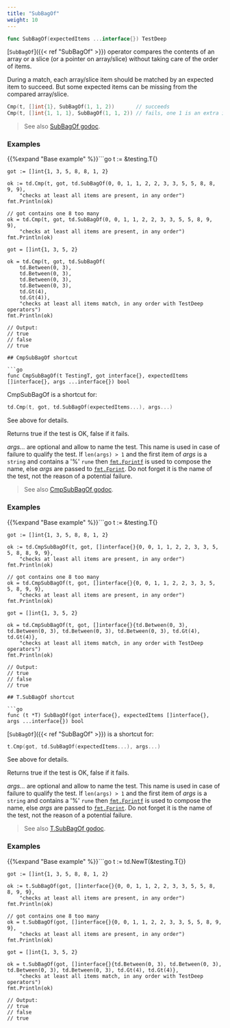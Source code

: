 ```yaml
---
title: "SubBagOf"
weight: 10
---
```


```go
func SubBagOf(expectedItems ...interface{}) TestDeep
```

[`SubBagOf`]({{< ref "SubBagOf" >}}) operator compares the contents of an array or a slice (or a
pointer on array/slice) without taking care of the order of items.

During a match, each array/slice item should be matched by an
expected item to succeed. But some expected items can be missing
from the compared array/slice.

```go
Cmp(t, []int{1}, SubBagOf(1, 1, 2))       // succeeds
Cmp(t, []int{1, 1, 1}, SubBagOf(1, 1, 2)) // fails, one 1 is an extra item
```


> See also [<i class='fas fa-book'></i> SubBagOf godoc](https://godoc.org/github.com/maxatome/go-testdeep/td#SubBagOf).

### Examples

{{%expand "Base example" %}}```go
	t := &testing.T{}

	got := []int{1, 3, 5, 8, 8, 1, 2}

	ok := td.Cmp(t, got, td.SubBagOf(0, 0, 1, 1, 2, 2, 3, 3, 5, 5, 8, 8, 9, 9),
		"checks at least all items are present, in any order")
	fmt.Println(ok)

	// got contains one 8 too many
	ok = td.Cmp(t, got, td.SubBagOf(0, 0, 1, 1, 2, 2, 3, 3, 5, 5, 8, 9, 9),
		"checks at least all items are present, in any order")
	fmt.Println(ok)

	got = []int{1, 3, 5, 2}

	ok = td.Cmp(t, got, td.SubBagOf(
		td.Between(0, 3),
		td.Between(0, 3),
		td.Between(0, 3),
		td.Between(0, 3),
		td.Gt(4),
		td.Gt(4)),
		"checks at least all items match, in any order with TestDeep operators")
	fmt.Println(ok)

	// Output:
	// true
	// false
	// true

```{{% /expand%}}
## CmpSubBagOf shortcut

```go
func CmpSubBagOf(t TestingT, got interface{}, expectedItems []interface{}, args ...interface{}) bool
```

CmpSubBagOf is a shortcut for:

```go
td.Cmp(t, got, td.SubBagOf(expectedItems...), args...)
```

See above for details.

Returns true if the test is OK, false if it fails.

*args...* are optional and allow to name the test. This name is
used in case of failure to qualify the test. If `len(args) > 1` and
the first item of *args* is a `string` and contains a '%' `rune` then
[`fmt.Fprintf`](https://golang.org/pkg/fmt/#Fprintf) is used to compose the name, else *args* are passed to
[`fmt.Fprint`](https://golang.org/pkg/fmt/#Fprint). Do not forget it is the name of the test, not the
reason of a potential failure.


> See also [<i class='fas fa-book'></i> CmpSubBagOf godoc](https://godoc.org/github.com/maxatome/go-testdeep/td#CmpSubBagOf).

### Examples

{{%expand "Base example" %}}```go
	t := &testing.T{}

	got := []int{1, 3, 5, 8, 8, 1, 2}

	ok := td.CmpSubBagOf(t, got, []interface{}{0, 0, 1, 1, 2, 2, 3, 3, 5, 5, 8, 8, 9, 9},
		"checks at least all items are present, in any order")
	fmt.Println(ok)

	// got contains one 8 too many
	ok = td.CmpSubBagOf(t, got, []interface{}{0, 0, 1, 1, 2, 2, 3, 3, 5, 5, 8, 9, 9},
		"checks at least all items are present, in any order")
	fmt.Println(ok)

	got = []int{1, 3, 5, 2}

	ok = td.CmpSubBagOf(t, got, []interface{}{td.Between(0, 3), td.Between(0, 3), td.Between(0, 3), td.Between(0, 3), td.Gt(4), td.Gt(4)},
		"checks at least all items match, in any order with TestDeep operators")
	fmt.Println(ok)

	// Output:
	// true
	// false
	// true

```{{% /expand%}}
## T.SubBagOf shortcut

```go
func (t *T) SubBagOf(got interface{}, expectedItems []interface{}, args ...interface{}) bool
```

[`SubBagOf`]({{< ref "SubBagOf" >}}) is a shortcut for:

```go
t.Cmp(got, td.SubBagOf(expectedItems...), args...)
```

See above for details.

Returns true if the test is OK, false if it fails.

*args...* are optional and allow to name the test. This name is
used in case of failure to qualify the test. If `len(args) > 1` and
the first item of *args* is a `string` and contains a '%' `rune` then
[`fmt.Fprintf`](https://golang.org/pkg/fmt/#Fprintf) is used to compose the name, else *args* are passed to
[`fmt.Fprint`](https://golang.org/pkg/fmt/#Fprint). Do not forget it is the name of the test, not the
reason of a potential failure.


> See also [<i class='fas fa-book'></i> T.SubBagOf godoc](https://godoc.org/github.com/maxatome/go-testdeep/td#T.SubBagOf).

### Examples

{{%expand "Base example" %}}```go
	t := td.NewT(&testing.T{})

	got := []int{1, 3, 5, 8, 8, 1, 2}

	ok := t.SubBagOf(got, []interface{}{0, 0, 1, 1, 2, 2, 3, 3, 5, 5, 8, 8, 9, 9},
		"checks at least all items are present, in any order")
	fmt.Println(ok)

	// got contains one 8 too many
	ok = t.SubBagOf(got, []interface{}{0, 0, 1, 1, 2, 2, 3, 3, 5, 5, 8, 9, 9},
		"checks at least all items are present, in any order")
	fmt.Println(ok)

	got = []int{1, 3, 5, 2}

	ok = t.SubBagOf(got, []interface{}{td.Between(0, 3), td.Between(0, 3), td.Between(0, 3), td.Between(0, 3), td.Gt(4), td.Gt(4)},
		"checks at least all items match, in any order with TestDeep operators")
	fmt.Println(ok)

	// Output:
	// true
	// false
	// true

```{{% /expand%}}
